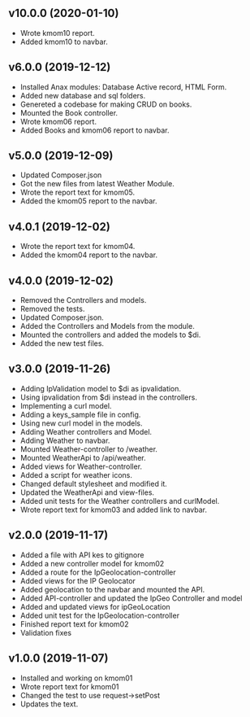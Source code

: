 ## v10.0.0 (2020-01-10)

-   Wrote kmom10 report.
-   Added kmom10 to navbar.

## v6.0.0 (2019-12-12)

-   Installed Anax modules: Database Active record, HTML Form.
-   Added new database and sql folders.
-   Genereted a codebase for making CRUD on books.
-   Mounted the Book controller.
-   Wrote kmom06 report.
-   Added Books and kmom06 report to navbar.

## v5.0.0 (2019-12-09)

-   Updated Composer.json
-   Got the new files from latest Weather Module.
-   Wrote the report text for kmom05.
-   Added the kmom05 report to the navbar.

## v4.0.1 (2019-12-02)

-   Wrote the report text for kmom04.
-   Added the kmom04 report to the navbar.

## v4.0.0 (2019-12-02)

-   Removed the Controllers and models.
-   Removed the tests.
-   Updated Composer.json.
-   Added the Controllers and Models from the module.
-   Mounted the controllers and added the models to \$di.
-   Added the new test files.

## v3.0.0 (2019-11-26)

-   Adding IpValidation model to \$di as ipvalidation.
-   Using ipvalidation from \$di instead in the controllers.
-   Implementing a curl model.
-   Adding a keys_sample file in config.
-   Using new curl model in the models.
-   Adding Weather controllers and Model.
-   Adding Weather to navbar.
-   Mounted Weather-controller to /weather.
-   Mounted WeatherApi to /api/weather.
-   Added views for Weather-controller.
-   Added a script for weather icons.
-   Changed default stylesheet and modified it.
-   Updated the WeatherApi and view-files.
-   Added unit tests for the Weather controllers and curlModel.
-   Wrote report text for kmom03 and added link to navbar.

## v2.0.0 (2019-11-17)

-   Added a file with API kes to gitignore
-   Added a new controller model for kmom02
-   Added a route for the IpGeolocation-controller
-   Added views for the IP Geolocator
-   Added geolocation to the navbar and mounted the API.
-   Added API-controller and updated the IpGeo Controller and model
-   Added and updated views for ipGeoLocation
-   Added unit test for the IpGeolocation-controller
-   Finished report text for kmom02
-   Validation fixes

## v1.0.0 (2019-11-07)

-   Installed and working on kmom01
-   Wrote report text for kmom01
-   Changed the test to use request->setPost
-   Updates the text.
